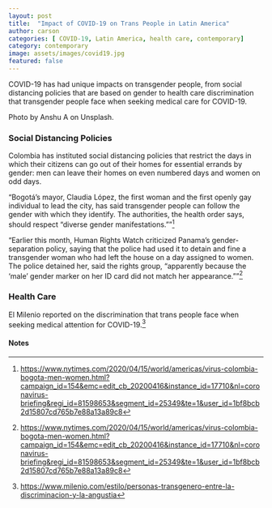 ```yaml
---
layout: post
title:  "Impact of COVID-19 on Trans People in Latin America"
author: carson
categories: [ COVID-19, Latin America, health care, contemporary]
category: contemporary
image: assets/images/covid19.jpg
featured: false
---
```


COVID-19 has had unique impacts on transgender people, from social distancing policies that are based on gender to health care discrimination that transgender people face when seeking medical care for COVID-19.

Photo by Anshu A on Unsplash.

### Social Distancing Policies
Colombia has instituted social distancing policies that restrict the days in which their citizens can go out of their homes for essential errands by gender: men can leave their homes on even numbered days and women on odd days.

“Bogotá’s mayor, Claudia López, the first woman and the first openly gay individual to lead the city, has said transgender people can follow the gender with which they identify. The authorities, the health order says, should respect “diverse gender manifestations.””[^1]

“Earlier this month, Human Rights Watch criticized Panama’s gender-separation policy, saying that the police had used it to detain and fine a transgender woman who had left the house on a day assigned to women. The police detained her, said the rights group, “apparently because the ‘male’ gender marker on her ID card did not match her appearance.””[^2]

### Health Care
El Milenio reported on the discrimination that trans people face when seeking medical attention for COVID-19.[^3]

<!-- Footnotes themselves at the bottom. -->
#### Notes

[^1]:
     https://www.nytimes.com/2020/04/15/world/americas/virus-colombia-bogota-men-women.html?campaign_id=154&emc=edit_cb_20200416&instance_id=17710&nl=coronavirus-briefing&regi_id=81598653&segment_id=25349&te=1&user_id=1bf8bcb2d15807cd765b7e88a13a89c8

[^2]:
      https://www.nytimes.com/2020/04/15/world/americas/virus-colombia-bogota-men-women.html?campaign_id=154&emc=edit_cb_20200416&instance_id=17710&nl=coronavirus-briefing&regi_id=81598653&segment_id=25349&te=1&user_id=1bf8bcb2d15807cd765b7e88a13a89c8

[^3]:
     https://www.milenio.com/estilo/personas-transgenero-entre-la-discriminacion-y-la-angustia


<!-- Docs to Markdown version 1.0β22 -->
